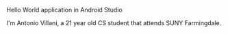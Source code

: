 Hello World application in Android Studio

I'm Antonio Villani, a 21 year old CS student that attends SUNY Farmingdale.

